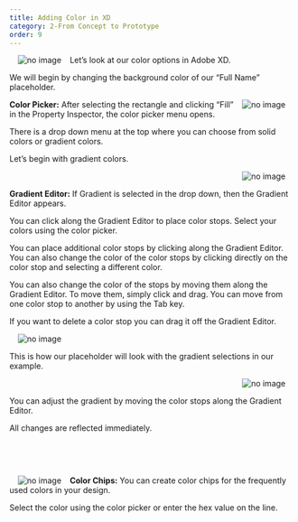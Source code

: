 ```yaml
---
title: Adding Color in XD
category: 2-From Concept to Prototype
order: 9
---  
```


<img style="padding: 0px 15px; float: left" src="https://iwilfried.github.io/Adobe-XD-eBook/images/XD-AddColor-01.png
" alt="no image"/>

Let’s look at our color options in Adobe XD.

We will begin by changing the background color of our 
“Full Name” placeholder.  


<img style="padding: 0px 15px; float: right" src="https://iwilfried.github.io/Adobe-XD-eBook/images/XD-AddColor-02.png
" alt="no image"/>

**Color Picker:** After selecting the rectangle and clicking “Fill” in the Property Inspector, the color picker menu opens.  

There is a drop down menu at the top where you can choose from solid colors or gradient colors.  

Let’s begin with gradient colors.  

<img style="padding: 0px 15px; float: right" src="https://iwilfried.github.io/Adobe-XD-eBook/images/XD-AddColor-03.png
" alt="no image"/>

&nbsp;   

**Gradient Editor:** If Gradient is selected in the drop down, then the Gradient Editor appears.  

You can click along the Gradient Editor to place color stops. Select your colors using the color picker.   

You can place additional color stops by clicking along the Gradient Editor. You can also change the color of the color stops by clicking directly on the color stop and selecting a different color.   

You can also change the color of the stops by moving them along the Gradient Editor. To move them, simply click and drag. You can move from one color stop to another by using the Tab key.  

If you want to delete a color stop you can drag it off the Gradient Editor.   

<img style="padding: 0px 15px; float: left" src="https://iwilfried.github.io/Adobe-XD-eBook/images/XD-AddColor-04.png
" alt="no image"/>  

&nbsp;   

This is how our placeholder will look with the gradient selections in our example.

<img style="padding: 0px 15px; float: right" src="https://iwilfried.github.io/Adobe-XD-eBook/images/XD-AddColor-05.png
" alt="no image"/>  

&nbsp;   

You can adjust the gradient by moving the color stops along the Gradient Editor.  

All changes are reflected immediately. 


&nbsp;   

&nbsp;   

<img style="padding: 0px 15px; float: left" src="https://iwilfried.github.io/Adobe-XD-eBook/images/XD-AddColor-06.png
" alt="no image"/>

**Color Chips:** You can create color chips for the frequently used colors in your design.

Select the color using the color picker or enter the hex value on the line.


&nbsp;   

&nbsp;   
